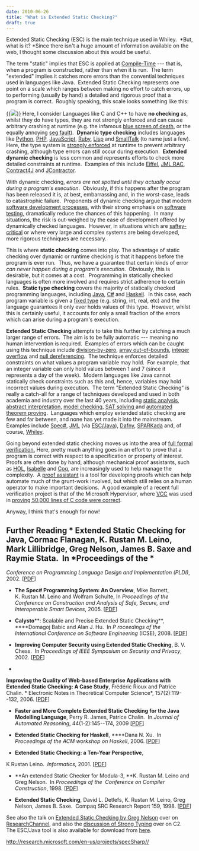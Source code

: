 ```yaml
---
date: 2010-06-26
title: "What is Extended Static Checking?"
draft: true
---
```


Extended Static Checking (ESC) is the main technique used in Whiley.  *But, what is it? *Since there isn't a huge amount of information available on the web, I thought some discussion about this would be useful.

The term "static" implies that ESC is applied at [Compile-Time](http://en.wikipedia.org/wiki/Compile_time) --- that is, when a program is constructed, rather than when it is run.  The term "extended" implies it catches more errors than the convential techniques used in languages like Java.  Extended Static Checking represents one point on a scale which ranges between making no effort to catch errors, up to performing (usually by hand) a detailed and rigorous proof that a program is correct.  Roughly speaking, this scale looks something like this:

[{{<img class="text-center" src="http://whiley.org/wp-content/uploads/2010/06/range.png">}}](http://whiley.org/wp-content/uploads/2010/06/range.png)
Here, I consider Languages like C and C++ to have **no checking** as, whilst they do have types, they are not strongly enforced and can cause arbitrary crashing at runtime (e.g. the infamous [blue screen of death](http://en.wikipedia.org/wiki/Blue_Screen_of_Death), or the equally annoying [seg fault](http://en.wikipedia.org/wiki/Segmentation_fault)).  **Dynamic type checking** includes languages like [Python](http://en.wikipedia.org/wiki/Python_%28programming_language%29), [PHP](http://en.wikipedia.org/wiki/PHP), [JavaScript](http://en.wikipedia.org/wiki/JavaScript), [Ruby](http://www.ruby-lang.org/en/), [Lisp](http://en.wikipedia.org/wiki/Lisp_%28programming_language%29) and [SmallTalk](http://en.wikipedia.org/wiki/Smalltalk) (to name just a few).  Here, the type system is [strongly enforced](http://en.wikipedia.org/wiki/Strongly_typed_programming_language) at runtime to prevent arbitrary crashing, although type errors can still occur during execution.  **Extended dynamic checking** is less common and represents efforts to check more detailed constraints at runtime.  Examples of this include [Eiffel](http://en.wikipedia.org/wiki/Eiffel_%28programming_language%29), [JML RAC](http://cs.nju.edu.cn/boyland/ftjp/paper_18.pdf), [Contract4J](http://www.contract4j.org/contract4j) and [JContractor](http://jcontractor.sourceforge.net/index.html).

With dynamic checking, *errors are not spotted until they actually occur during a program's execution*.  Obviously, if this happens after the program has been released it is, at best, embarrassing and, in the worst-case, leads to catastrophic failure.  Proponents of dynamic checking argue that modern [software development processes](http://en.wikipedia.org/wiki/Software_development_process), with their strong emphasis on [software testing,](http://en.wikipedia.org/wiki/Software_testing) dramatically reduce the chances of this happening.  In many situations, the risk is out-weighed by the ease of development offered by dynamically checked languages.  However, in situations which are [saftey-critical](http://en.wikipedia.org/wiki/Life-critical_system) or where very large and complex systems are being developed, more rigorous techniques are necessary.

This is where **static checking** comes into play. The  advantage of static checking over dynamic or runtime checking is that it  happens before the program is ever run.  Thus, we have a guarantee that certain kinds of error *can never happen during a program's execution*.  Obviously, this is desirable, but it comes at a cost.  Programming in statically checked languages is often more involved and requires strict adherence to certain rules.  **Static type checking** covers the majority of statically checked programming languages, including [Java](http://en.wikipedia.org/wiki/Haskell_%28programming_language%29), [C#](http://en.wikipedia.org/wiki/C_Sharp_%28programming_language%29) and [Haskell](http://en.wikipedia.org/wiki/Haskell_%28programming_language%29).  In this case, each program variable is given a [fixed type](http://en.wikipedia.org/wiki/Type_system) (e.g. string, int, real, etc) and the language guarantees it only ever holds values of this type.  However, whilst this is certainly useful, it accounts for only a small fraction of the errors which can arise during a program's execution.

**Extended Static Checking** attempts to take this further by catching a much larger range of errors.  The aim is to be fully automatic --- meaning no human intervention is required.  Examples of errors which can be caught using this technique include [division-by-zero](http://en.wikipedia.org/wiki/Division_by_zero), [array out-of-bounds](http://en.wikipedia.org/wiki/Bounds_checking), [integer overflow](http://en.wikipedia.org/wiki/Integer_overflow) and [null dereferencing](http://en.wikipedia.org/wiki/Pointer_%28computing%29#Null_pointer).  The technique enforces detailed constraints on what values a program variable may hold.  For example, that an integer variable can only hold values between 1 and 7 (since it represents a day of the week).  Modern languages like Java cannot statically check constraints such as this and, hence, variables may hold incorrect values during execution.  The term "Extended Static Checking" is really a catch-all for a range of techniques developed and used in both academia and industry over the last 40 years, including [static analysis](http://en.wikipedia.org/wiki/Static_code_analysis), [abstract interpretation](http://en.wikipedia.org/wiki/Abstract_interpretation), [model checking](http://en.wikipedia.org/wiki/Model_checking), [SAT solving ](http://en.wikipedia.org/wiki/Satisfiability_Modulo_Theories)and [automated theorem proving](http://en.wikipedia.org/wiki/Automated_theorem_proving).  Languages which employ extended static checking are few and far between, and none has yet made it into the mainstream.  Examples include [Spec#](http://research.microsoft.com/en-us/projects/specSharp//), [JML](http://www.cs.ucf.edu/~leavens/JML/) (via [ESC/Java](http://secure.ucd.ie/products/opensource/ESCJava2/)), [Dafny](http://research.microsoft.com/en-us/projects/dafny/), [SPARKada](http://www.sparkada.com/) and, of course, [Whiley](http://whiley.org).

Going beyond extended static checking moves us into the area of [full formal verification.](http://en.wikipedia.org/wiki/Formal_verification) Here, pretty much anything goes in an effort to prove that a program is correct with respect to a specification or property of interest.  Proofs are often done by hand, although mechanical proof assistants, such as [HOL](http://en.wikipedia.org/wiki/HOL_theorem_prover), [Isabelle](http://en.wikipedia.org/wiki/Isabelle_(theorem_prover)) and [Coq](http://en.wikipedia.org/wiki/Coq), are increasingly used to help manage the complexity.  A [proof assistant](http://en.wikipedia.org/wiki/Interactive_theorem_proving) is a tool for developing proofs which can help automate much of the grunt-work involved, but which still relies on a human operator to make important decisions.  A good example of a recent full verification project is that of the Microsoft Hypervisor, where [VCC](http://citeseerx.ist.psu.edu/viewdoc/download?doi=10.1.1.150.2420&rep=rep1&type=pdf) was used in [proving 50,000 lines of C code were correct](http://www.microsoft.eu/Futures/Viewer/tabid/64/articleType/ArticleView/articleId/254/categoryId/16/Menu/1/Verifying-50000-lines-of-C-code.aspx).

Anyway, I think that's enough for now!
## Further Reading   * **Extended Static Checking for Java**, Cormac Flanagan, K. Rustan M. Leino, Mark Lillibridge, Greg Nelson, James B. Saxe and Raymie Stata.  In *Proceedings of the *
*Conference on Programming Language Design and Implementation (PLDI)*, 2002. [[PDF](http://citeseerx.ist.psu.edu/viewdoc/download?doi=10.1.1.113.9957&rep=rep1&type=pdf)]

   * **The  Spec# Programming System: An Overview**, Mike Barnett,  K. Rustan M. Leino  and Wolfram Schulte, In *Proceedings of the Conference on  Construction  and Analysis of Safe, Secure, and Interoperable Smart Devices*,  2005. [[PDF](http://citeseerx.ist.psu.edu/viewdoc/download?doi=10.1.1.70.1523&rep=rep1&type=pdf)]

   * **Calysto****: Scalable and Precise Extended Static Checking**, ****Domagoj Babic and Alan J. Hu.  In *P*
*roceedings of the International Conference on Software Engineering* (ICSE), 2008. [[PDF](http://citeseerx.ist.psu.edu/viewdoc/download?doi=10.1.1.118.5765&rep=rep1&type=pdfhttp://citeseerx.ist.psu.edu/viewdoc/download?doi=10.1.1.118.5765&rep=rep1&type=pdf)]

   * **Improving Computer Security using Extended Static Checking**, B. V. Chess.  In *Proceedings of IEEE Symposium on Security and Privacy*, 2002. [[PDF](http://citeseerx.ist.psu.edu/viewdoc/download?doi=10.1.1.15.2090&rep=rep1&type=pdf)]

   * 
**Improving the Quality of Web-based Enterprise 		 Applications with Extended Static Checking: A Case 		 Study**,  Frédéric Rioux and Patrice Chalin. * Electronic Notes in Theoretical Computer Science*, 157(2):119--132, 2006. [[PDF](http://dx.doi.org/10.1016/j.entcs.2005.12.050)]

   * **Faster and More Complete Extended Static Checking for the Java Modelling Language**, Perry R. James, Patrice Chalin.  In *Journal of Automated Reasoning*, 44(1-2):145--174, 2009 [[PDF](http://users.encs.concordia.ca/~chalin/papers/JamesChalin2009-10-JAR-EnhancedESC.pdf)]

   * **Extended Static Checking for Haskell**, ****Dana N. Xu.  In 
*Proceedings of the ACM workshop  on Haskell*, 2006. [[PDF](http://citeseerx.ist.psu.edu/viewdoc/download?doi=10.1.1.64.4156&rep=rep1&type=pdf)]

   * **Extended Static Checking: a Ten-Year Perspective**, 

K Rustan Leino.  *Informatics*, 2001. [[PDF](http://citeseerx.ist.psu.edu/viewdoc/download?doi=10.1.1.26.1150&rep=rep1&type=pdf)]

   * **An  extended Static Checker for Modula-3, **K. Rustan  M. Leino and Greg Nelson.  In *Proceedings  of the  Conference on Compiler Construction*,  1998. [[PDF](http://www.springerlink.com/index/w60172xq02212066.pdf)]

   * **Extended Static Checking**, David L. Detlefs, K. Rustan M. Leino, Greg Nelson, James B. Saxe.  Compaq SRC Research Report 159, 1998. [[PDF](ftp://gatekeeper.research.compaq.com/pub/DEC/SRC/research-reports/SRC-159.pdf)]


See also the talk on [Extended Static Checking by Greg Nelson](http://www.researchchannel.org/prog/displayevent.aspx?rID=2761) over on [ResearchChannel](http://www.researchchannel.org), and also the [discussion of Strong Typing](http://www.c2.com/cgi/wiki?StronglyTyped) over on C2.  The ESC/Java tool is also available for download from [here](http://secure.ucd.ie/products/opensource/ESCJava2/).

http://research.microsoft.com/en-us/projects/specSharp//